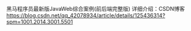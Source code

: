 黑马程序员最新版JavaWeb综合案例(前后端完整版)
详细介绍：CSDN博客 https://blog.csdn.net/qq_42078934/article/details/125436314?spm=1001.2014.3001.5501

